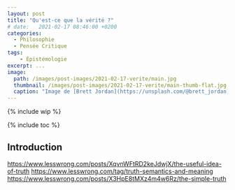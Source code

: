 ```yaml
---
layout: post
title: "Qu'est-ce que la vérité ?"
# date:   2021-02-17 08:46:00 +0200
categories:
  - Philosophie
  - Pensée Critique
tags:
    - Épistémologie
excerpt: ...
image:
  path: /images/post-images/2021-02-17-verite/main.jpg
  thumbnail: /images/post-images/2021-02-17-verite/main-thumb-flat.jpg
  caption: "Image de [Brett Jordan](https://unsplash.com/@brett_jordan)"
---
```


{% include wip %}

{% include toc %}

## Introduction


https://www.lesswrong.com/posts/XqvnWFtRD2keJdwjX/the-useful-idea-of-truth
https://www.lesswrong.com/tag/truth-semantics-and-meaning
https://www.lesswrong.com/posts/X3HpE8tMXz4m4w6Rz/the-simple-truth